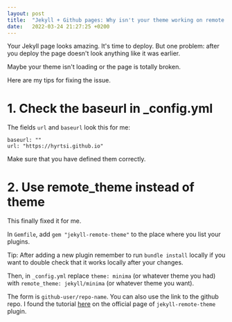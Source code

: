 ```yaml
---
layout: post
title:  "Jekyll + Github pages: Why isn't your theme working on remote even though it works locally?"
date:   2022-03-24 21:27:25 +0200
---
```


Your Jekyll page looks amazing. It's time to deploy. But one problem: after you deploy the page doesn't look anything like it was earlier.

Maybe your theme isn't loading or the page is totally broken.

Here are my tips for fixing the issue.

# 1. Check the baseurl in _config.yml

The fields `url` and `baseurl` look this for me:

```
baseurl: ""
url: "https://hyrtsi.github.io"
```

Make sure that you have defined them correctly.

# 2. Use remote_theme instead of theme

This finally fixed it for me.

In `Gemfile`, add `gem "jekyll-remote-theme"` to the place where you list your plugins.

Tip: After adding a new plugin remember to run `bundle install` locally if you want to double check that it works locally after your changes.

Then, in `_config.yml` replace `theme: minima` (or whatever theme you had) with `remote_theme: jekyll/minima` (or whatever theme you want).

The form is `github-user/repo-name`. You can also  use the link to the github repo. I found the tutorial [here](https://github.com/benbalter/jekyll-remote-theme) on the official page of `jekyll-remote-theme` plugin.